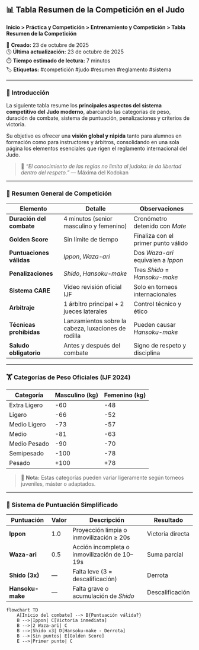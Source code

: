 ## 📊 Tabla Resumen de la Competición en el Judo  

**Inicio > Práctica y Competición > Entrenamiento y Competición > Tabla Resumen de la Competición**  

📅 **Creado:** 23 de octubre de 2025  
🕓 **Última actualización:** 23 de octubre de 2025  
⏱️ **Tiempo estimado de lectura:** 7 minutos  
🏷️ **Etiquetas:** #competición #judo #resumen #reglamento #sistema  

---

### 🧭 Introducción  

La siguiente tabla resume los **principales aspectos del sistema competitivo del Judo moderno**, abarcando las categorías de peso, duración de combate, sistema de puntuación, penalizaciones y criterios de victoria.  

Su objetivo es ofrecer una **visión global y rápida** tanto para alumnos en formación como para instructores y árbitros, consolidando en una sola página los elementos esenciales que rigen el reglamento internacional del Judo.  

> 💬 *“El conocimiento de las reglas no limita al judoka: le da libertad dentro del respeto.”* — Máxima del Kodokan  

---

### 🧾 Resumen General de Competición  

| Elemento | Detalle | Observaciones |
|-----------|----------|----------------|
| **Duración del combate** | 4 minutos (senior masculino y femenino) | Cronómetro detenido con *Mate* |
| **Golden Score** | Sin límite de tiempo | Finaliza con el primer punto válido |
| **Puntuaciones válidas** | *Ippon*, *Waza-ari* | Dos *Waza-ari* equivalen a *Ippon* |
| **Penalizaciones** | *Shido*, *Hansoku-make* | Tres *Shido* = *Hansoku-make* |
| **Sistema CARE** | Video revisión oficial IJF | Solo en torneos internacionales |
| **Arbitraje** | 1 árbitro principal + 2 jueces laterales | Control técnico y ético |
| **Técnicas prohibidas** | Lanzamientos sobre la cabeza, luxaciones de rodilla | Pueden causar *Hansoku-make* |
| **Saludo obligatorio** | Antes y después del combate | Signo de respeto y disciplina |

---

### 🏋️ Categorías de Peso Oficiales (IJF 2024)

| Categoría | Masculino (kg) | Femenino (kg) |
|-------------|----------------|----------------|
| Extra Ligero | -60 | -48 |
| Ligero | -66 | -52 |
| Medio Ligero | -73 | -57 |
| Medio | -81 | -63 |
| Medio Pesado | -90 | -70 |
| Semipesado | -100 | -78 |
| Pesado | +100 | +78 |

> 📘 **Nota:** Estas categorías pueden variar ligeramente según torneos juveniles, máster o adaptados.  

---

### 🧮 Sistema de Puntuación Simplificado  

| Puntuación | Valor | Descripción | Resultado |
|-------------|--------|--------------|------------|
| **Ippon** | 1.0 | Proyección limpia o inmovilización ≥ 20s | Victoria directa |
| **Waza-ari** | 0.5 | Acción incompleta o inmovilización de 10–19s | Suma parcial |
| **Shido (3x)** | — | Falta leve (3 = descalificación) | Derrota |
| **Hansoku-make** | — | Falta grave o acumulación de *Shido* | Descalificación |

```mermaid
flowchart TD
    A[Inicio del combate] --> B{Puntuación válida?}
    B -->|Ippon| C[Victoria inmediata]
    B -->|2 Waza-ari| C
    B -->|Shido x3| D[Hansoku-make - Derrota]
    B -->|Sin puntos| E[Golden Score]
    E -->|Primer punto| C
